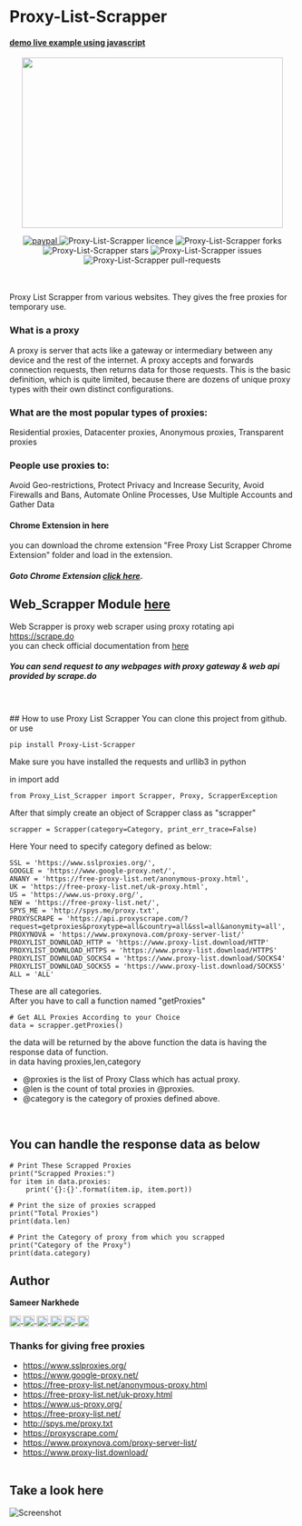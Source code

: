 # Proxy-List-Scrapper 
#### [demo live example using javascript](https://narkhedesam.github.io/Proxy-List-Scrapper)
<p align="center">
    <img width="460" height="300" src="https://raw.githubusercontent.com/narkhedesam/Proxy-List-Scrapper/master/_Proxy-List-Scrapper%20logo.jpg">
</p>
<p align="center">
    <a href="https://paypal.me/sameernarkhede/250">
        <img src="https://img.shields.io/badge/Donate-PayPal-green.svg" alt="paypal" />
    </a>
    <img src="https://img.shields.io/github/license/narkhedesam/Proxy-List-Scrapper" alt="Proxy-List-Scrapper licence" />
    <img src="https://img.shields.io/github/forks/narkhedesam/Proxy-List-Scrapper" alt="Proxy-List-Scrapper forks" />
    <img src="https://img.shields.io/github/stars/narkhedesam/Proxy-List-Scrapper" alt="Proxy-List-Scrapper stars" />
    <img src="https://img.shields.io/github/issues/narkhedesam/Proxy-List-Scrapper" alt="Proxy-List-Scrapper issues" />
    <img src="https://img.shields.io/github/issues-pr/narkhedesam/Proxy-List-Scrapper" alt="Proxy-List-Scrapper pull-requests" />
</p>
<br/><br/>
Proxy List Scrapper from various websites. 
They gives the free proxies for temporary use.

### What is a proxy
A proxy is server that acts like a gateway or intermediary between any device and the rest of the internet. A proxy accepts and forwards connection requests, then returns data for those requests. This is the basic definition, which is quite limited, because there are dozens of unique proxy types with their own distinct configurations.

### What are the most popular types of proxies:
Residential proxies, Datacenter proxies, Anonymous proxies, Transparent proxies

### People use proxies to:
Avoid Geo-restrictions, Protect Privacy and Increase Security, Avoid Firewalls and Bans, Automate Online Processes, Use Multiple Accounts and Gather Data

#### Chrome Extension in here
you can download the chrome extension "Free Proxy List Scrapper Chrome Extension" folder and load in the extension.<br/>
##### Goto Chrome Extension <a href="https://chrome.google.com/webstore/detail/free-proxy-list-scrapper/jpnflejagpflcemgfnhckkdckpkkfbcc?hl=en-US">click here</a>.

## Web_Scrapper Module <a href="https://github.com/narkhedesam/Proxy-List-Scrapper/blob/master/Web_Scrapper/README.md">here</a>
Web Scrapper is proxy web scraper using proxy rotating api https://scrape.do <br/>
 you can check official documentation from <a href="https://docs.scrape.do/">here</a>
 
<h5>You can send request to any webpages with proxy gateway & web api provided by scrape.do</h5>
<br/><br/>
## How to use Proxy List Scrapper
You can clone this project from github. or use<br/>

    pip install Proxy-List-Scrapper
 
Make sure you have installed the requests and urllib3 in python<br/>

in import add<br/>
    
    from Proxy_List_Scrapper import Scrapper, Proxy, ScrapperException

After that simply create an object of Scrapper class as "scrapper"<br/>

    scrapper = Scrapper(category=Category, print_err_trace=False)

Here Your need to specify category defined as below:<br/>

    SSL = 'https://www.sslproxies.org/',
    GOOGLE = 'https://www.google-proxy.net/',
    ANANY = 'https://free-proxy-list.net/anonymous-proxy.html',
    UK = 'https://free-proxy-list.net/uk-proxy.html',
    US = 'https://www.us-proxy.org/',
    NEW = 'https://free-proxy-list.net/',
    SPYS_ME = 'http://spys.me/proxy.txt',
    PROXYSCRAPE = 'https://api.proxyscrape.com/?request=getproxies&proxytype=all&country=all&ssl=all&anonymity=all',
    PROXYNOVA = 'https://www.proxynova.com/proxy-server-list/'
    PROXYLIST_DOWNLOAD_HTTP = 'https://www.proxy-list.download/HTTP'
    PROXYLIST_DOWNLOAD_HTTPS = 'https://www.proxy-list.download/HTTPS'
    PROXYLIST_DOWNLOAD_SOCKS4 = 'https://www.proxy-list.download/SOCKS4'
    PROXYLIST_DOWNLOAD_SOCKS5 = 'https://www.proxy-list.download/SOCKS5'
    ALL = 'ALL'

These are all categories.<br/>
After you have to call a function named "getProxies"<br/>

    # Get ALL Proxies According to your Choice
    data = scrapper.getProxies()

the data will be returned by the above function the data is having the response data of function.<br/>
in data having proxies,len,category
 - @proxies is the list of Proxy Class which has actual proxy.<br/>
 - @len is the count of total proxies in @proxies.<br/>
 - @category is the category of proxies defined above. <br/> 
<br/>


## You can handle the response data as below


    # Print These Scrapped Proxies
    print("Scrapped Proxies:")
    for item in data.proxies:
        print('{}:{}'.format(item.ip, item.port))

    # Print the size of proxies scrapped
    print("Total Proxies")
    print(data.len)

    # Print the Category of proxy from which you scrapped
    print("Category of the Proxy")
    print(data.category)
  
## Author 
<b>Sameer Narkhede</b> <br/>
<p align="left">
  <a href="https://github.com/narkhedesam" target="blank">
    <img align="center" src="https://cdn.jsdelivr.net/npm/simple-icons@3.0.1/icons/github.svg" alt="https://github.com/narkhedesam" height="20" width="20" />
  </a>
  <a href="https://narkhedesam.com/" target="blank">
    <img align="center" src="https://cdn.jsdelivr.net/npm/simple-icons@3.0.1/icons/googlechrome.svg" alt="https://narkhedesam.com/" height="20" width="20" />
  </a>
  <a href="https://www.linkedin.com/in/sameer-narkhede/" target="blank">
    <img align="center" src="https://cdn.jsdelivr.net/npm/simple-icons@3.0.1/icons/linkedin.svg" alt="https://www.linkedin.com/in/sameer-narkhede/" height="20" width="20" />
  </a>
  <a href="https://www.facebook.com/narkhedesam" target="blank">
    <img align="center" src="https://cdn.jsdelivr.net/npm/simple-icons@3.0.1/icons/facebook.svg" alt="https://www.facebook.com/narkhedesam" height="20" width="20" />
  </a>
  <a href="https://www.instagram.com/sam_narkhede/" target="blank">
    <img align="center" src="https://cdn.jsdelivr.net/npm/simple-icons@3.0.1/icons/instagram.svg" alt="https://www.instagram.com/sam_narkhede/" height="20" width="20" />
  </a>
  <a href="https://t.me/narkhedesam" target="blank">
    <img align="center" src="https://cdn.jsdelivr.net/npm/simple-icons@3.0.1/icons/telegram.svg" alt="https://t.me/narkhedesam" height="20" width="20" />
  </a>

</p>

### Thanks for giving free proxies
 - https://www.sslproxies.org/
 - https://www.google-proxy.net/
 - https://free-proxy-list.net/anonymous-proxy.html
 - https://free-proxy-list.net/uk-proxy.html
 - https://www.us-proxy.org/
 - https://free-proxy-list.net/
 - http://spys.me/proxy.txt
 - https://proxyscrape.com/
 - https://www.proxynova.com/proxy-server-list/
 - https://www.proxy-list.download/
<br/><br/>


## Take a look here


![Screenshot](https://raw.githubusercontent.com/narkhedesam/Proxy-List-Scrapper/master/Screenshot.png)


<!-- ## Donation -->

<!-- If this project help you reduce time to develop, you can give me a cup of coffee :relaxed:  -->
<!-- <br/> -->

<!-- [![paypal](https://www.paypalobjects.com/en_US/i/btn/btn_donateCC_LG.gif)](https://paypal.me/sameernarkhede/250) -->

 
